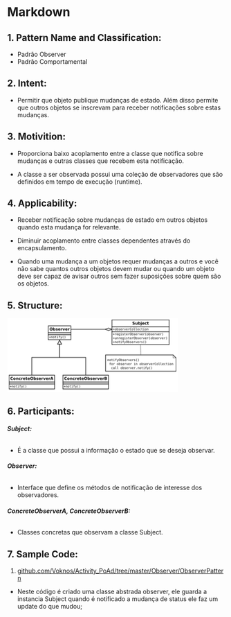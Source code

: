 # **Markdown**

## 1. **Pattern Name and Classification:**
* Padrão Observer
* Padrão Comportamental

## 2. **Intent:**
*  Permitir que objeto publique mudanças de estado. Além disso
permite que outros objetos se inscrevam para receber notificações sobre estas mudanças.

## 3. **Motivition:**
* Proporciona baixo acoplamento entre a classe que notifica sobre mudanças e outras classes que recebem esta notificação.

* A classe a ser observada possui uma coleção de observadores que são definidos em tempo de execução (runtime).
## 4. **Applicability:**
* Receber notificação sobre mudanças de estado em outros objetos quando esta mudança for relevante.

* Diminuir acoplamento entre classes dependentes através do encapsulamento.

* Quando uma mudança a um objetos requer mudanças a outros e você não sabe quantos outros objetos devem mudar ou quando um objeto deve ser capaz de avisar outros sem fazer suposições sobre quem são os objetos.

## 5. **Structure:**
![Observer](https://github.com/SsmoothSmooth/Estudo/blob/master/01%20-%20Programa%C3%A7%C3%A3o%20avan%C3%A7ada/Assets/Observer.png)

## 6. **Participants:**

######    **Subject:**
* É a classe que possui a informação o estado que se deseja observar.

######    **Observer:**
* Interface que define os métodos de notificação de interesse dos observadores. 

######    **ConcreteObserverA, ConcreteObserverB:**
* Classes concretas que observam a classe Subject. 


## 7. **Sample Code:**
1. [github.com/Voknos/Activity_PoAd/tree/master/Observer/ObserverPattern](https://github.com/Voknos/Activity_PoAd/tree/master/Observer/ObserverPattern)
* Neste código é criado uma classe abstrada observer, ele guarda a instancia Subject quando é notificado a mudança de status ele faz um update do que mudou;


